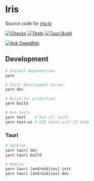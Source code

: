 # Iris

Source code for [iris.to](https://iris.to)

[![Checks](https://github.com/irislib/iris-client/actions/workflows/checks.yml/badge.svg)](https://github.com/irislib/iris-client/actions/workflows/checks.yml)
[![Tests](https://github.com/irislib/iris-client/actions/workflows/tests.yml/badge.svg)](https://github.com/irislib/iris-client/actions/workflows/tests.yml)
[![Tauri Build](https://github.com/irislib/iris-client/actions/workflows/tauri.yml/badge.svg)](https://github.com/irislib/iris-client/actions/workflows/tauri.yml)

[![Ask DeepWiki](https://deepwiki.com/badge.svg)](https://deepwiki.com/irislib/iris-client)

## Development

```bash
# Install dependencies
yarn

# Start development server
yarn dev

# Build for production
yarn build

# Run tests
yarn test    # Run all tests
yarn test:ui # E2E tests with UI mode
```

### Tauri
```bash
# Desktop
yarn tauri dev
yarn tauri build

# Mobile
yarn tauri [android|ios] init
yarn tauri [android|ios] dev
```